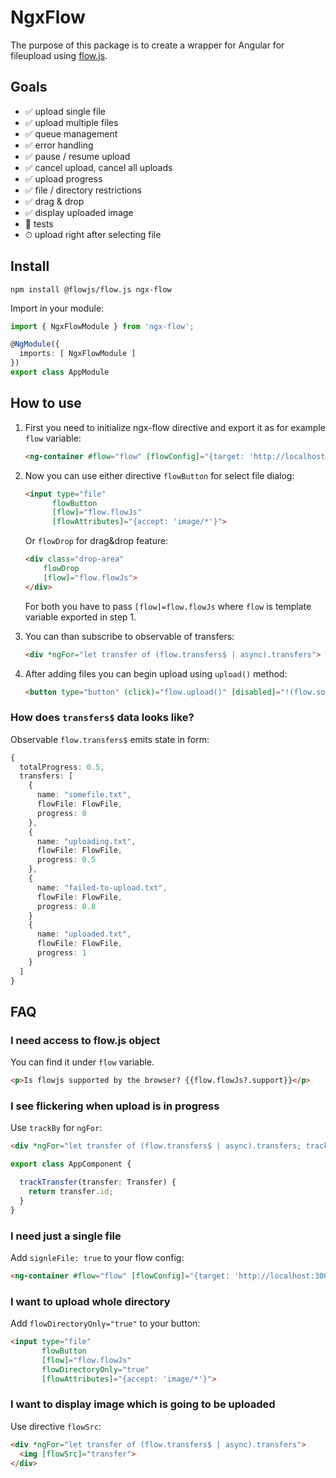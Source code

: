 # NgxFlow

The purpose of this package is to create a wrapper for Angular for fileupload using [flow.js](https://github.com/flowjs/flow.js).

## Goals

- ✅ upload single file
- ✅ upload multiple files
- ✅ queue management
- ✅ error handling
- ✅ pause / resume upload
- ✅ cancel upload, cancel all uploads
- ✅ upload progress
- ✅ file / directory restrictions
- ✅ drag & drop
- ✅ display uploaded image
- 🚧 tests
- ⏱ upload right after selecting file

## Install

`npm install @flowjs/flow.js ngx-flow`

Import in your module:

```typescript
import { NgxFlowModule } from 'ngx-flow';

@NgModule({
  imports: [ NgxFlowModule ]
})
export class AppModule
```

## How to use

1. First you need to initialize ngx-flow directive and export it as for example `flow` variable:

    ```html
    <ng-container #flow="flow" [flowConfig]="{target: 'http://localhost:3000/upload'}"></ng-container>
    ```

1. Now you can use either directive `flowButton` for select file dialog:

    ```html
    <input type="file"
          flowButton
          [flow]="flow.flowJs"
          [flowAttributes]="{accept: 'image/*'}">
    ```

    Or `flowDrop` for drag&drop feature:

    ```html
    <div class="drop-area"
        flowDrop
        [flow]="flow.flowJs">
    </div>
    ```

    For both you have to pass `[flow]=flow.flowJs` where `flow` is template variable exported in step 1.

1. You can than subscribe to observable of transfers:

    ```html
    <div *ngFor="let transfer of (flow.transfers$ | async).transfers">
    ```

1. After adding files you can begin upload using `upload()` method:

    ```html
    <button type="button" (click)="flow.upload()" [disabled]="!(flow.somethingToUpload$ | async)">Start upload</button>
    ```

### How does `transfers$` data looks like?

Observable `flow.transfers$` emits state in form:

```typescript
{
  totalProgress: 0.5,
  transfers: [
    {
      name: "somefile.txt",
      flowFile: FlowFile,
      progress: 0
    },
    {
      name: "uploading.txt",
      flowFile: FlowFile,
      progress: 0.5
    },
    {
      name: "failed-to-upload.txt",
      flowFile: FlowFile,
      progress: 0.8
    }
    {
      name: "uploaded.txt",
      flowFile: FlowFile,
      progress: 1
    }
  ]
}
```

## FAQ

### I need access to flow.js object

You can find it under `flow` variable.

```html
<p>Is flowjs supported by the browser? {{flow.flowJs?.support}}</p>
```

### I see flickering when upload is in progress

Use `trackBy` for `ngFor`:

```html
<div *ngFor="let transfer of (flow.transfers$ | async).transfers; trackBy: trackTransfer">
```

```typescript
export class AppComponent {

  trackTransfer(transfer: Transfer) {
    return transfer.id;
  }
}
```

### I need just a single file

Add `signleFile: true` to your flow config:

```html
<ng-container #flow="flow" [flowConfig]="{target: 'http://localhost:3000/upload', singleFile: true}"></ng-container>
```

### I want to upload whole directory

Add `flowDirectoryOnly="true"` to your button:

```html
<input type="file"
       flowButton
       [flow]="flow.flowJs"
       flowDirectoryOnly="true"
       [flowAttributes]="{accept: 'image/*'}">
```

### I want to display image which is going to be uploaded

Use directive `flowSrc`:

```html
<div *ngFor="let transfer of (flow.transfers$ | async).transfers">
  <img [flowSrc]="transfer">
</div>
```
